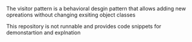 The visitor pattern is a behavioral desgin pattern that allows adding new opreations without changing exsiting object classes

This repository is not runnable and provides code snippets for demonstartion and explnation 
